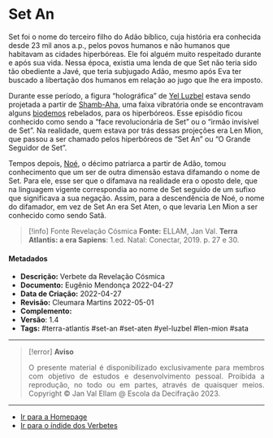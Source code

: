 # Set An

Set foi o nome do terceiro filho do Adão bíblico, cuja história era conhecida desde 23 mil anos a.p., pelos povos humanos e não humanos que habitavam as cidades hiperbóreas. Ele foi alguém muito respeitado durante e após sua vida. Nessa época, existia uma lenda de que Set não teria sido tão obediente a Javé, que teria subjugado Adão, mesmo após Eva ter buscado a libertação dos humanos em relação ao jugo que lhe era imposto.

Durante esse período, a figura “holográfica” de [Yel Luzbel](Yel%20Luzbel.md) estava sendo projetada a partir de [Shamb-Aha](Shamb-Aha.md), uma faixa vibratória onde se encontravam alguns [biodemos](Biodemo.md) rebelados, para os hiperbóreos. Esse episódio ficou conhecido como sendo a “face revolucionária de Set” ou o “irmão invisível de Set”. Na realidade, quem estava por trás dessas projeções era Len Mion, que passou a ser chamado pelos hiperbóreos de “Set An” ou “O Grande Seguidor de Set”.

Tempos depois, [Noé](Noé.md), o décimo patriarca a partir de Adão, tomou conhecimento que um ser de outra dimensão estava difamando o nome de Set. Para ele, esse ser que o difamava na realidade era o oposto dele, que na linguagem vigente correspondia ao nome de Set seguido de um sufixo que significava a sua negação. Assim, para a descendência de Noé, o nome do difamador, em vez de Set An era Set Aten, o que levaria Len Mion a ser conhecido como sendo Satã.

> [!info] Fonte Revelação Cósmica
> **Fonte:** ELLAM, Jan Val. **Terra Atlantis: a era Sapiens**: 1.ed. Natal: Conectar, 2019. p. 27 e 30.

#### Metadados

-   **Descrição:** Verbete da Revelação Cósmica
-   **Documento:** Eugênio Mendonça 2022-04-27
-   **Data de Criação:** 2022-04-27
-   **Revisão:** Cleumara Martins 2022-05-01
-   **Complemento:**
-   **Versão**: 1.4
-   **Tags:** #terra-atlantis #set-an #set-aten #yel-luzbel #len-mion #sata

---
> [!error] **Aviso**
> <p align="justify">O presente material é disponibilizado exclusivamente para membros com objetivo de estudos e desenvolvimento pessoal. Proibida a reprodução, no todo ou em partes, através de quaisquer meios. Copyright © Jan Val Ellam @ Escola da Decifração 2023. </p>

---
- [Ir para a Homepage](Homepage.canvas)
- [Ir para o índide dos Verbetes](ÍNDIDE%20GERAL%20DOS%20VERBETES.canvas)